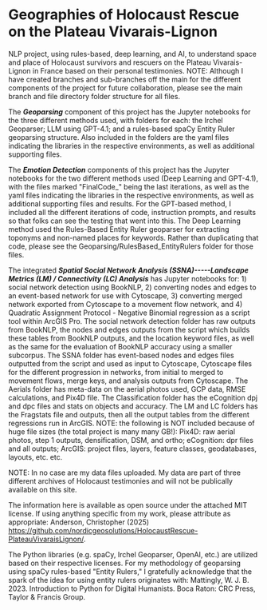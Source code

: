 # Geographies of Holocaust Rescue on the Plateau Vivarais-Lignon
NLP project, using rules-based, deep learning, and AI, to understand space and place of Holocaust survivors and rescuers on the Plateau Vivarais-Lignon in France based on their personal testimonies.  NOTE:  Although I have created branches and sub-branches off the main for the different components of the project for future collaboration, please see the main branch and file directory folder structure for all files.

The ***Geoparsing*** component of this project has the Jupyter notebooks for the three different methods used, with folders for each:  the Irchel Geoparser; LLM using GPT-4.1; and a rules-based spaCy Entity Ruler geoparsing structure.  Also included in the folders are the yaml files indicating the libraries in the respective environments, as well as additional supporting files.  

The ***Emotion Detection*** components of this project has the Jupyter notebooks for the two different methods used (Deep Learning and GPT-4.1), with the files marked "FinalCode_" being the last iterations, as well as the yaml files indicating the libraries in the respective environments, as well as additional supporting files and results.  For the GPT-based method, I included all the different iterations of code, instruction prompts, and results so that folks can see the testing that went into this.  The Deep Learning method used the Rules-Based Entity Ruler geoparser for extracting toponyms and non-named places for keywords.  Rather than duplicating that code, please see the Geoparsing/RulesBased_EntityRulers folder for those files.     

The integrated ***Spatial Social Network Analysis (SSNA)-----Landscape Metrics (LM) / Connectivity (LC) Analysis*** has Jupyter notebooks for: 1) social network detection using BookNLP, 2) converting nodes and edges to an event-based network for use with Cytoscape, 3) converting merged network exported from Cytoscape to a movement flow network, and 4) Quadratic Assignment Protocol - Negative Binomial regression as a script tool within ArcGIS Pro.  The social network detection folder has raw outputs from BookNLP, the nodes and edges outputs from the script which builds these tables from BookNLP outputs, and the location keyword files, as well as the same for the evaluation of BookNLP accuracy using a smaller subcorpus.  The SSNA folder has event-based nodes and edges files outputted from the script and used as input to Cytoscape, Cytoscape files for the different progression in networks, from initial to merged to movement flows, merge keys, and analysis outputs from Cytoscape. The Aerials folder has meta-data on the aerial photos used, GCP data, RMSE calculations, and Pix4D file.  The Classification folder has the eCognition dpj and dpc files and stats on objects and accuracy.  The LM and LC folders has the Fragstats file and outputs, then all the output tables from the different regressions run in ArcGIS.  NOTE:  the following is NOT included because of huge file sizes (the total project is many many GB!):  Pix4D: raw aerial photos, step 1 outputs, densification, DSM, and ortho; eCognition: dpr files and all outputs; ArcGIS: project files, layers, feature classes, geodatabases, layouts, etc. etc.

NOTE:  In no case are my data files uploaded.  My data are part of three different archives of Holocaust testimonies and will not be publically available on this site.

The information here is available as open source under the attached MIT license.  If using anything specific from my work, please attribute as appropriate:  Anderson, Christopher (2025) https://github.com/nordicgeosolutions/HolocaustRescue-PlateauVivaraisLignon/.

The Python libraries (e.g. spaCy, Irchel Geoparser, OpenAI, etc.) are utilized based on their respective licenses.  For my methodology of geoparsing using spaCy rules-based "Entity Rulers," I gratefully acknowledge that the spark of the idea for using entity rulers originates with: Mattingly, W. J. B. 2023. Introduction to Python for Digital Humanists. Boca Raton: CRC Press, Taylor & Francis Group.
